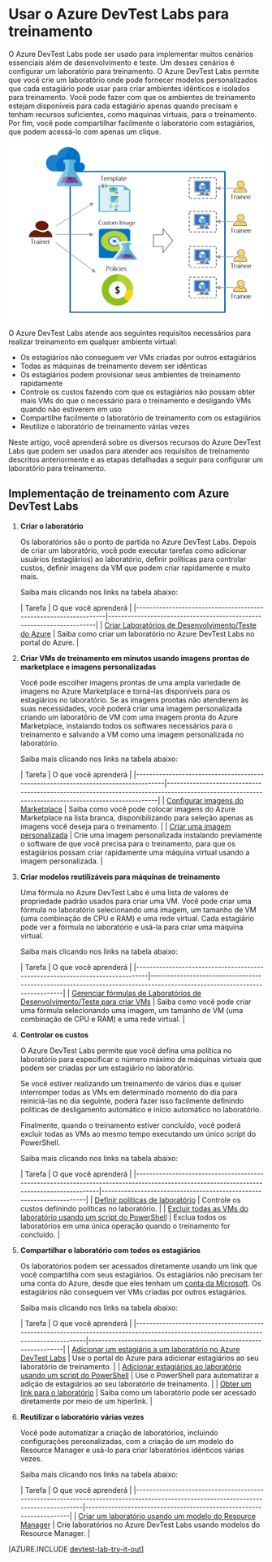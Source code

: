 <properties
	pageTitle="Usar o Azure DevTest Labs para treinamento | Microsoft Azure"
	description="Saiba como usar o Azure DevTest Labs para cenários de treinamento."
	services="devtest-lab,virtual-machines"
	documentationCenter="na"
	authors="steved0x"
	manager="douge"
	editor=""/>

<tags
	ms.service="devtest-lab"
	ms.workload="na"
	ms.tgt_pltfrm="na"
	ms.devlang="na"
	ms.topic="article"
	ms.date="09/12/2016"
	ms.author="sdanie"/>

# Usar o Azure DevTest Labs para treinamento

O Azure DevTest Labs pode ser usado para implementar muitos cenários essenciais além de desenvolvimento e teste. Um desses cenários é configurar um laboratório para treinamento. O Azure DevTest Labs permite que você crie um laboratório onde pode fornecer modelos personalizados que cada estagiário pode usar para criar ambientes idênticos e isolados para treinamento. Você pode fazer com que os ambientes de treinamento estejam disponíveis para cada estagiário apenas quando precisam e tenham recursos suficientes, como máquinas virtuais, para o treinamento. Por fim, você pode compartilhar facilmente o laboratório com estagiários, que podem acessá-lo com apenas um clique.

![Usar o DevTest Labs para treinamento](./media/devtest-lab-training-lab/devtest-lab-training.png)

O Azure DevTest Labs atende aos seguintes requisitos necessários para realizar treinamento em qualquer ambiente virtual:


-	Os estagiários não conseguem ver VMs criadas por outros estagiários
-	Todas as máquinas de treinamento devem ser idênticas
-	Os estagiários podem provisionar seus ambientes de treinamento rapidamente
-	Controle os custos fazendo com que os estagiários não possam obter mais VMs do que o necessário para o treinamento e desligando VMs quando não estiverem em uso
-	Compartilhe facilmente o laboratório de treinamento com os estagiários
-	Reutilize o laboratório de treinamento várias vezes


Neste artigo, você aprenderá sobre os diversos recursos do Azure DevTest Labs que podem ser usados para atender aos requisitos de treinamento descritos anteriormente e as etapas detalhadas a seguir para configurar um laboratório para treinamento.


## Implementação de treinamento com Azure DevTest Labs

1. **Criar o laboratório**

    Os laboratórios são o ponto de partida no Azure DevTest Labs. Depois de criar um laboratório, você pode executar tarefas como adicionar usuários (estagiários) ao laboratório, definir políticas para controlar custos, definir imagens da VM que podem criar rapidamente e muito mais.

    Saiba mais clicando nos links na tabela abaixo:

	| Tarefa | O que você aprenderá |
|-----------------------------------------------------------------|----------------------------------------------------------------------|
| [Criar Laboratórios de Desenvolvimento/Teste do Azure](devtest-lab-create-lab.md) | Saiba como criar um laboratório no Azure DevTest Labs no portal do Azure. |

2. **Criar VMs de treinamento em minutos usando imagens prontas do marketplace e imagens personalizadas**
    
    Você pode escolher imagens prontas de uma ampla variedade de imagens no Azure Marketplace e torná-las disponíveis para os estagiários no laboratório. Se as imagens prontas não atenderem às suas necessidades, você poderá criar uma imagem personalizada criando um laboratório de VM com uma imagem pronta do Azure Marketplace, instalando todos os softwares necessários para o treinamento e salvando a VM como uma imagem personalizada no laboratório.

    Saiba mais clicando nos links na tabela abaixo:

	| Tarefa | O que você aprenderá |
|-----------------------------------------------------------------------------------|-------------------------------------------------------------------------------------------------------------------------------------------------|
| [Configurar imagens do Marketplace](devtest-lab-configure-marketplace-images.md) | Saiba como você pode colocar imagens do Azure Marketplace na lista branca, disponibilizando para seleção apenas as imagens você deseja para o treinamento. |
| [Criar uma imagem personalizada](devtest-lab-create-template.md) | Crie uma imagem personalizada instalando previamente o software de que você precisa para o treinamento, para que os estagiários possam criar rapidamente uma máquina virtual usando a imagem personalizada. |

3. **Criar modelos reutilizáveis para máquinas de treinamento**

    Uma fórmula no Azure DevTest Labs é uma lista de valores de propriedade padrão usados para criar uma VM. Você pode criar uma fórmula no laboratório selecionando uma imagem, um tamanho de VM (uma combinação de CPU e RAM) e uma rede virtual. Cada estagiário pode ver a fórmula no laboratório e usá-la para criar uma máquina virtual.

    Saiba mais clicando nos links na tabela abaixo:

	| Tarefa | O que você aprenderá |
|------------------------------------------------------------------------------|-------------------------------------------------------------------------------------------------------------------------|
| [Gerenciar fórmulas de Laboratórios de Desenvolvimento/Teste para criar VMs](devtest-lab-manage-formulas.md) | Saiba como você pode criar uma fórmula selecionando uma imagem, um tamanho de VM (uma combinação de CPU e RAM) e uma rede virtual. |

4. **Controlar os custos**

    O Azure DevTest Labs permite que você defina uma política no laboratório para especificar o número máximo de máquinas virtuais que podem ser criadas por um estagiário no laboratório.

    Se você estiver realizando um treinamento de vários dias e quiser interromper todas as VMs em determinado momento do dia para reiniciá-las no dia seguinte, poderá fazer isso facilmente definindo políticas de desligamento automático e início automático no laboratório.

    Finalmente, quando o treinamento estiver concluído, você poderá excluir todas as VMs ao mesmo tempo executando um único script do PowerShell.

    Saiba mais clicando nos links na tabela abaixo:

	| Tarefa | O que você aprenderá |
|-----------------------------------------------------------------------------------------------------------------------------------------|---------------------------------------------------------------------|
| [Definir políticas de laboratório](devtest-lab-set-lab-policy.md) | Controle os custos definindo políticas no laboratório. |
| [Excluir todas as VMs do laboratório usando um script do PowerShell](devtest-lab-faq.md#how-can-i-automate-the-process-of-deleting-all-the-vms-in-my-lab) | Exclua todos os laboratórios em uma única operação quando o treinamento for concluído. |

5. **Compartilhar o laboratório com todos os estagiários**

	Os laboratórios podem ser acessados diretamente usando um link que você compartilha com seus estagiários. Os estagiários não precisam ter uma conta do Azure, desde que eles tenham um [conta da Microsoft](devtest-lab-faq.md#what-is-a-microsoft-account). Os estagiários não conseguem ver VMs criadas por outros estagiários.

    Saiba mais clicando nos links na tabela abaixo:

	| Tarefa | O que você aprenderá |
|-------------------------------------------------------------------------------------------------------------------------------------|------------------------------------------------------------------|
| [Adicionar um estagiário a um laboratório no Azure DevTest Labs](devtest-lab-add-devtest-user.md) | Use o portal do Azure para adicionar estagiários ao seu laboratório de treinamento. |
| [Adicionar estagiários ao laboratório usando um script do PowerShell](devtest-lab-add-devtest-user.md#add-an-external-user-to-a-lab-using-powershell) | Use o PowerShell para automatizar a adição de estagiários ao seu laboratório de treinamento. |
| [Obter um link para o laboratório](devtest-lab-faq.md#how-do-i-share-a-direct-link-to-my-lab) | Saiba como um laboratório pode ser acessado diretamente por meio de um hiperlink. |

6. **Reutilizar o laboratório várias vezes**

    Você pode automatizar a criação de laboratórios, incluindo configurações personalizadas, com a criação de um modelo do Resource Manager e usá-lo para criar laboratórios idênticos várias vezes.

    Saiba mais clicando nos links na tabela abaixo:

	| Tarefa | O que você aprenderá |
|------------------------------------------------------------------------------------------------------------------------------------|---------------------------------------------------------------------|
| [Criar um laboratório usando um modelo do Resource Manager](devtest-lab-faq.md#how-do-i-create-a-lab-from-an-azure-resource-manager-template) | Crie laboratórios no Azure DevTest Labs usando modelos do Resource Manager. |

[AZURE.INCLUDE [devtest-lab-try-it-out](../../includes/devtest-lab-try-it-out.md)]

<!---HONumber=AcomDC_0921_2016-->